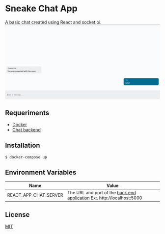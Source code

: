 # Sneake Chat App

A basic chat created using React and socket.oi.
![enter image description here](https://raw.githubusercontent.com/iammateus/sneake-chat-app/assets/demo.png)

## Requeriments
- [Docker](https://docs.docker.com/get-started/)
- [Chat backend](https://github.com/iammateus/sneake-chat)

## Installation

    $ docker-compose up

 ## Environment Variables

| Name | Value |
|--|--|
| REACT_APP_CHAT_SERVER | The URL and port of the [back end application](https://github.com/iammateus/sneake-chat) Ex:. http://localhost:5000 |

## License
[MIT](https://github.com/iammateus/sneake-chat-app/blob/master/LICENSE)
